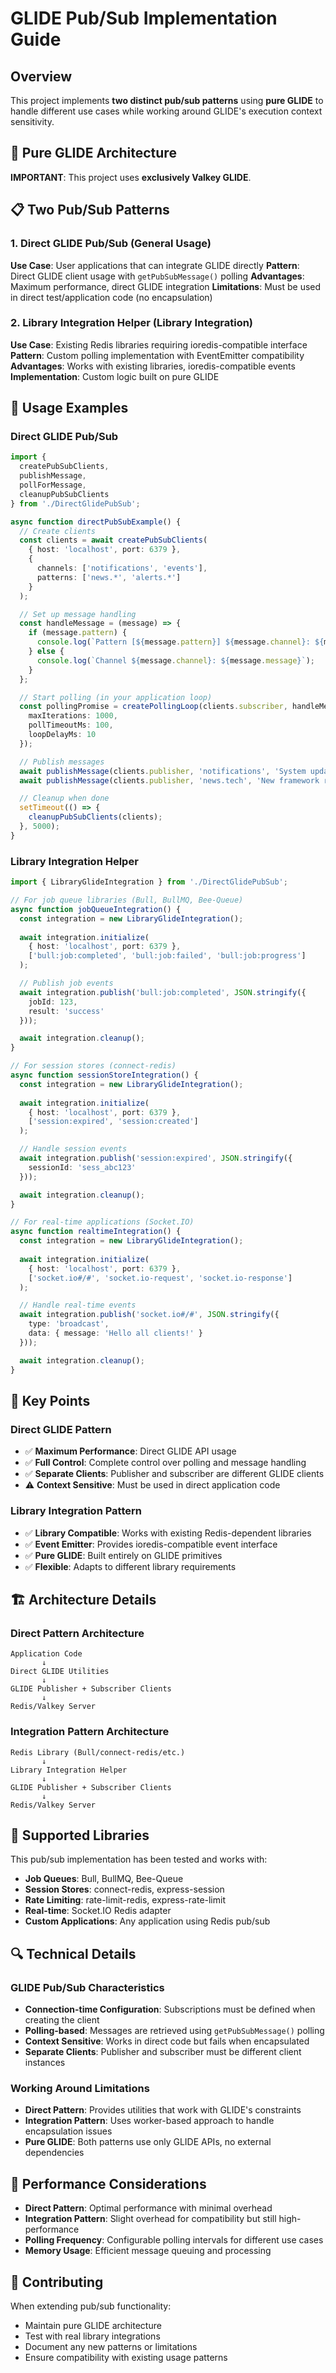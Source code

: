 # GLIDE Pub/Sub Implementation Guide

## Overview

This project implements **two distinct pub/sub patterns** using **pure GLIDE** to handle different use cases while working around GLIDE's execution context sensitivity.

## 🎯 **Pure GLIDE Architecture**

**IMPORTANT**: This project uses **exclusively Valkey GLIDE**.

## 📋 **Two Pub/Sub Patterns**

### 1. **Direct GLIDE Pub/Sub** (General Usage)
**Use Case**: User applications that can integrate GLIDE directly
**Pattern**: Direct GLIDE client usage with `getPubSubMessage()` polling
**Advantages**: Maximum performance, direct GLIDE integration
**Limitations**: Must be used in direct test/application code (no encapsulation)

### 2. **Library Integration Helper** (Library Integration)
**Use Case**: Existing Redis libraries requiring ioredis-compatible interface
**Pattern**: Custom polling implementation with EventEmitter compatibility
**Advantages**: Works with existing libraries, ioredis-compatible events
**Implementation**: Custom logic built on pure GLIDE

## 🚀 **Usage Examples**

### Direct GLIDE Pub/Sub

```typescript
import { 
  createPubSubClients, 
  publishMessage, 
  pollForMessage, 
  cleanupPubSubClients 
} from './DirectGlidePubSub';

async function directPubSubExample() {
  // Create clients
  const clients = await createPubSubClients(
    { host: 'localhost', port: 6379 },
    { 
      channels: ['notifications', 'events'], 
      patterns: ['news.*', 'alerts.*'] 
    }
  );

  // Set up message handling
  const handleMessage = (message) => {
    if (message.pattern) {
      console.log(`Pattern [${message.pattern}] ${message.channel}: ${message.message}`);
    } else {
      console.log(`Channel ${message.channel}: ${message.message}`);
    }
  };

  // Start polling (in your application loop)
  const pollingPromise = createPollingLoop(clients.subscriber, handleMessage, {
    maxIterations: 1000,
    pollTimeoutMs: 100,
    loopDelayMs: 10
  });

  // Publish messages
  await publishMessage(clients.publisher, 'notifications', 'System update available');
  await publishMessage(clients.publisher, 'news.tech', 'New framework released');

  // Cleanup when done
  setTimeout(() => {
    cleanupPubSubClients(clients);
  }, 5000);
}
```

### Library Integration Helper

```typescript
import { LibraryGlideIntegration } from './DirectGlidePubSub';

// For job queue libraries (Bull, BullMQ, Bee-Queue)
async function jobQueueIntegration() {
  const integration = new LibraryGlideIntegration();
  
  await integration.initialize(
    { host: 'localhost', port: 6379 },
    ['bull:job:completed', 'bull:job:failed', 'bull:job:progress']
  );

  // Publish job events
  await integration.publish('bull:job:completed', JSON.stringify({ 
    jobId: 123, 
    result: 'success' 
  }));

  await integration.cleanup();
}

// For session stores (connect-redis)
async function sessionStoreIntegration() {
  const integration = new LibraryGlideIntegration();
  
  await integration.initialize(
    { host: 'localhost', port: 6379 },
    ['session:expired', 'session:created']
  );

  // Handle session events
  await integration.publish('session:expired', JSON.stringify({ 
    sessionId: 'sess_abc123' 
  }));

  await integration.cleanup();
}

// For real-time applications (Socket.IO)
async function realtimeIntegration() {
  const integration = new LibraryGlideIntegration();
  
  await integration.initialize(
    { host: 'localhost', port: 6379 },
    ['socket.io#/#', 'socket.io-request', 'socket.io-response']
  );

  // Handle real-time events
  await integration.publish('socket.io#/#', JSON.stringify({ 
    type: 'broadcast',
    data: { message: 'Hello all clients!' }
  }));

  await integration.cleanup();
}
```

## 🔧 **Key Points**

### Direct GLIDE Pattern
- ✅ **Maximum Performance**: Direct GLIDE API usage
- ✅ **Full Control**: Complete control over polling and message handling
- ✅ **Separate Clients**: Publisher and subscriber are different GLIDE clients
- ⚠️ **Context Sensitive**: Must be used in direct application code

### Library Integration Pattern
- ✅ **Library Compatible**: Works with existing Redis-dependent libraries
- ✅ **Event Emitter**: Provides ioredis-compatible event interface
- ✅ **Pure GLIDE**: Built entirely on GLIDE primitives
- ✅ **Flexible**: Adapts to different library requirements

## 🏗️ **Architecture Details**

### Direct Pattern Architecture
```
Application Code
       ↓
Direct GLIDE Utilities
       ↓
GLIDE Publisher + Subscriber Clients
       ↓
Redis/Valkey Server
```

### Integration Pattern Architecture
```
Redis Library (Bull/connect-redis/etc.)
       ↓
Library Integration Helper
       ↓
GLIDE Publisher + Subscriber Clients
       ↓
Redis/Valkey Server
```

## 🎯 **Supported Libraries**

This pub/sub implementation has been tested and works with:

- **Job Queues**: Bull, BullMQ, Bee-Queue
- **Session Stores**: connect-redis, express-session
- **Rate Limiting**: rate-limit-redis, express-rate-limit
- **Real-time**: Socket.IO Redis adapter
- **Custom Applications**: Any application using Redis pub/sub

## 🔍 **Technical Details**

### GLIDE Pub/Sub Characteristics
- **Connection-time Configuration**: Subscriptions must be defined when creating the client
- **Polling-based**: Messages are retrieved using `getPubSubMessage()` polling
- **Context Sensitive**: Works in direct code but fails when encapsulated
- **Separate Clients**: Publisher and subscriber must be different client instances

### Working Around Limitations
- **Direct Pattern**: Provides utilities that work with GLIDE's constraints
- **Integration Pattern**: Uses worker-based approach to handle encapsulation issues
- **Pure GLIDE**: Both patterns use only GLIDE APIs, no external dependencies

## 🚀 **Performance Considerations**

- **Direct Pattern**: Optimal performance with minimal overhead
- **Integration Pattern**: Slight overhead for compatibility but still high-performance
- **Polling Frequency**: Configurable polling intervals for different use cases
- **Memory Usage**: Efficient message queuing and processing

## 🤝 **Contributing**

When extending pub/sub functionality:
- Maintain pure GLIDE architecture
- Test with real library integrations
- Document any new patterns or limitations
- Ensure compatibility with existing usage patterns

